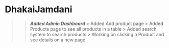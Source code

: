 # DhakaiJamdani

>> ***Added Admin Dashboard***
    > Added Add product page
    > Added Products page to see all products in a table
    > Added search system to search products
    > Working on clicking a Product and see details on a new page
